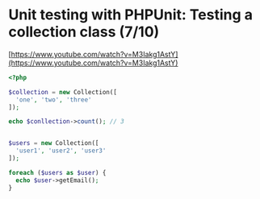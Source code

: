 # Unit testing with PHPUnit: Testing a collection class (7/10)

[https://www.youtube.com/watch?v=M3Iakg1AstY](https://www.youtube.com/watch?v=M3Iakg1AstY)

```php
<?php

$collection = new Collection([
  'one', 'two', 'three'
]);

echo $conllection->count(); // 3


$users = new Collection([
  'user1', 'user2', 'user3'
]);

foreach ($users as $user) {
  echo $user->getEmail();
}

```